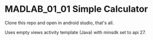 # MADLAB_01_01 Simple Calculator 

Clone this repo and open in android studio, that's all.

Uses empty views activity template (Java) with minsdk set to api 27.

